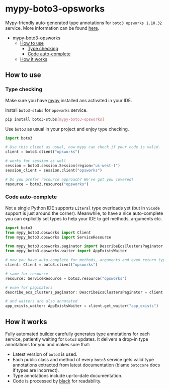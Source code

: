 # mypy-boto3-opsworks

Mypy-friendly auto-generated type annotations for `boto3 opsworks 1.10.32` service.
More information can be found [here](https://github.com/vemel/mypy_boto3).

- [mypy-boto3-opsworks](#mypy-boto3-opsworks)
  - [How to use](#how-to-use)
    - [Type checking](#type-checking)
    - [Code auto-complete](#code-auto-complete)
  - [How it works](#how-it-works)

## How to use

### Type checking

Make sure you have [mypy](https://github.com/python/mypy) installed ans activated in your IDE.

Install `boto3-stubs` for `opsworks` service.

```bash
pip install boto3-stubs[mypy-boto3-opsworks]
```

Use `boto3` as usual in your project and enjoy type checking.

```python
import boto3

# Use this client as usual, now mypy can check if your code is valid.
client = boto3.client("opsworks")

# works for session as well
session = boto3.session.Session(region="us-west-1")
session_client = session.client("opsworks")

# Do you prefer resource approach? We've got you covered!
resource = boto3.resource("opsworks")
```

### Code auto-complete

Not a single Python IDE supports `Literal` type overloads yet (but in `VSCode` support is just around the corner).
Meanwhile, to have a nice auto-complete you can explicitly set types to help your IDE to get methods, arguments etc.

```python
import boto3
from mypy_boto3.opsworks import Client
from mypy_boto3.opsworks import ServiceResource

from mypy_boto3.opsworks.paginator import DescribeEcsClustersPaginator
from mypy_boto3.opsworks.waiter import AppExistsWaiter

# now you have auto-complete for methods, arguments and even return types
client: Client = boto3.client("opsworks")

# same for resource
resource: ServiceResource = boto3.resource("opsworks")

# even for paginators
describe_ecs_clusters_paginator: DescribeEcsClustersPaginator = client.get_paginator("describe_ecs_clusters")

# and waiters are also annotated
app_exists_waiter: AppExistsWaiter = client.get_waiter("app_exists")
```

## How it works

Fully automated [builder](https://github.com/vemel/mypy_boto3) carefully generates
type annotations for each service, patiently waiting for `boto3` updates. It delivers
a drop-in type annotations for you and makes sure that:

- Latest version of `boto3` is used.
- Each public class and method of every `boto3` service gets valid type annotations
  extracted from latest documentation (blame `botocore` docs if types are incorrect).
- Type annotations include up-to-date documentation.
- Code is processed by [black](https://github.com/psf/black) for readability.